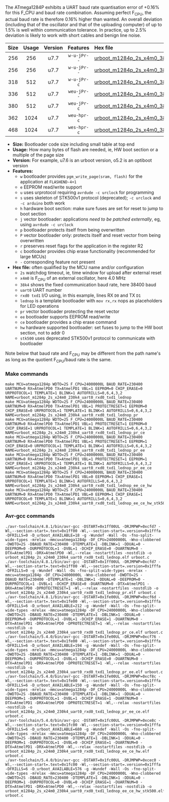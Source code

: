 The ATmega1284P exhibits a UART baud rate quantisation error of +0.16% for this F_CPU and baud rate combination. Assuming perfect F<sub>CPU</sub>, the actual baud rate is therefore 0.16% higher than wanted. An overall deviation (including that of the oscillator and that of the uploading computer) of up to 1.5% is well within communication tolerance. In practice, up to 2.5% deviation is likely to work with short cables and benign line noise.

|Size|Usage|Version|Features|Hex file|
|:-:|:-:|:-:|:-:|:--|
|256|256|u7.7|`w-u-jPr--`|[urboot_m1284p_2s_x4m0_38k4_uart0_rxd0_txd1_lednop.hex](https://raw.githubusercontent.com/stefanrueger/urboot.hex/main/mcus/atmega1284p/watchdog_2_s/external_oscillator_x/%2B4m000000_hz/%2B%2B38k4_baud/uart0_rxd0_txd1/lednop/urboot_m1284p_2s_x4m0_38k4_uart0_rxd0_txd1_lednop.hex)|
|256|256|u7.7|`w-u-jPr--`|[urboot_m1284p_2s_x4m0_38k4_uart0_rxd0_txd1_lednop_pr.hex](https://raw.githubusercontent.com/stefanrueger/urboot.hex/main/mcus/atmega1284p/watchdog_2_s/external_oscillator_x/%2B4m000000_hz/%2B%2B38k4_baud/uart0_rxd0_txd1/lednop/urboot_m1284p_2s_x4m0_38k4_uart0_rxd0_txd1_lednop_pr.hex)|
|318|512|u7.7|`w-u-jPr-c`|[urboot_m1284p_2s_x4m0_38k4_uart0_rxd0_txd1_lednop_pr_ce.hex](https://raw.githubusercontent.com/stefanrueger/urboot.hex/main/mcus/atmega1284p/watchdog_2_s/external_oscillator_x/%2B4m000000_hz/%2B%2B38k4_baud/uart0_rxd0_txd1/lednop/urboot_m1284p_2s_x4m0_38k4_uart0_rxd0_txd1_lednop_pr_ce.hex)|
|336|512|u7.7|`weu-jPr--`|[urboot_m1284p_2s_x4m0_38k4_uart0_rxd0_txd1_lednop_pr_ee.hex](https://raw.githubusercontent.com/stefanrueger/urboot.hex/main/mcus/atmega1284p/watchdog_2_s/external_oscillator_x/%2B4m000000_hz/%2B%2B38k4_baud/uart0_rxd0_txd1/lednop/urboot_m1284p_2s_x4m0_38k4_uart0_rxd0_txd1_lednop_pr_ee.hex)|
|380|512|u7.7|`weu-jPr-c`|[urboot_m1284p_2s_x4m0_38k4_uart0_rxd0_txd1_lednop_pr_ee_ce.hex](https://raw.githubusercontent.com/stefanrueger/urboot.hex/main/mcus/atmega1284p/watchdog_2_s/external_oscillator_x/%2B4m000000_hz/%2B%2B38k4_baud/uart0_rxd0_txd1/lednop/urboot_m1284p_2s_x4m0_38k4_uart0_rxd0_txd1_lednop_pr_ee_ce.hex)|
|362|1024|u7.7|`weu-hpr-c`|[urboot_m1284p_2s_x4m0_38k4_uart0_rxd0_txd1_lednop_ee_ce_hw.hex](https://raw.githubusercontent.com/stefanrueger/urboot.hex/main/mcus/atmega1284p/watchdog_2_s/external_oscillator_x/%2B4m000000_hz/%2B%2B38k4_baud/uart0_rxd0_txd1/lednop/urboot_m1284p_2s_x4m0_38k4_uart0_rxd0_txd1_lednop_ee_ce_hw.hex)|
|468|1024|u7.7|`wes-hpr-c`|[urboot_m1284p_2s_x4m0_38k4_uart0_rxd0_txd1_lednop_ee_ce_hw_stk500.hex](https://raw.githubusercontent.com/stefanrueger/urboot.hex/main/mcus/atmega1284p/watchdog_2_s/external_oscillator_x/%2B4m000000_hz/%2B%2B38k4_baud/uart0_rxd0_txd1/lednop/urboot_m1284p_2s_x4m0_38k4_uart0_rxd0_txd1_lednop_ee_ce_hw_stk500.hex)|

- **Size:** Bootloader code size including small table at top end
- **Usage:** How many bytes of flash are needed, ie, HW boot section or a multiple of the page size
- **Version:** For example, u7.6 is an urboot version, o5.2 is an optiboot version
- **Features:**
  + `w` bootloader provides `pgm_write_page(sram, flash)` for the application at `FLASHEND-4+1`
  + `e` EEPROM read/write support
  + `u` uses urprotocol requiring `avrdude -c urclock` for programming
  + `s` uses skeleton of STK500v1 protocol (deprecated); `-c urclock` and `-c arduino` both work
  + `h` hardware boot section: make sure fuses are set for reset to jump to boot section
  + `j` vector bootloader: applications *need to be patched externally*, eg, using `avrdude -c urclock`
  + `p` bootloader protects itself from being overwritten
  + `P` vector bootloader only: protects itself and reset vector from being overwritten
  + `r` preserves reset flags for the application in the register R2
  + `c` bootloader provides chip erase functionality (recommended for large MCUs)
  + `-` corresponding feature not present
- **Hex file:** often qualified by the MCU name and/or configuration
  + `2s` watchdog timeout, ie, time window for upload after external reset
  + `x4m0` is F<sub>CPU</sub> of an external oscillator, here 4.0 MHz
  + `38k4` shows the fixed communication baud rate, here 38400 baud
  + `uart0` UART number
  + `rxd0 txd1` I/O using, in this example, lines RX `D0` and TX `D1`
  + `lednop` is a template bootloader with `mov rx,rx` nops as placeholders for LED operations
  + `pr` vector bootloader protecting the reset vector
  + `ee` bootloader supports EEPROM read/write
  + `ce` bootloader provides a chip erase command
  + `hw` hardware supported bootloader: set fuses to jump to the HW boot section, not to addr 0
  + `stk500` uses deprecated STK500v1 protocol to communicate with bootloader


Note below that baud rate and F<sub>CPU</sub> may be different from the path name's as long as the quotient F<sub>CPU</sub>/baud rate is the same.

### Make commands
```
make MCU=atmega1284p WDTO=2S F_CPU=24000000L BAUD_RATE=230400 UARTNUM=0 RX=AtmelPD0 TX=AtmelPD1 VBL=1 EEPROM=0 CHIP_ERASE=0 URPROTOCOL=1 TEMPLATE=1 BLINK=1 AUTOFRILLS=0,6,4,3,2 NAME=urboot_m1284p_2s_x24m0_230k4_uart0_rxd0_txd1_lednop
make MCU=atmega1284p WDTO=2S F_CPU=24000000L BAUD_RATE=230400 UARTNUM=0 RX=AtmelPD0 TX=AtmelPD1 VBL=1 PROTECTRESET=1 EEPROM=0 CHIP_ERASE=0 URPROTOCOL=1 TEMPLATE=1 BLINK=1 AUTOFRILLS=0,6,4,3,2 NAME=urboot_m1284p_2s_x24m0_230k4_uart0_rxd0_txd1_lednop_pr
make MCU=atmega1284p WDTO=2S F_CPU=24000000L BAUD_RATE=230400 UARTNUM=0 RX=AtmelPD0 TX=AtmelPD1 VBL=1 PROTECTRESET=1 EEPROM=0 CHIP_ERASE=1 URPROTOCOL=1 TEMPLATE=1 BLINK=1 AUTOFRILLS=0,6,4,3,2 NAME=urboot_m1284p_2s_x24m0_230k4_uart0_rxd0_txd1_lednop_pr_ce
make MCU=atmega1284p WDTO=2S F_CPU=24000000L BAUD_RATE=230400 UARTNUM=0 RX=AtmelPD0 TX=AtmelPD1 VBL=1 PROTECTRESET=1 EEPROM=1 CHIP_ERASE=0 URPROTOCOL=1 TEMPLATE=1 BLINK=1 AUTOFRILLS=0,6,4,3,2 NAME=urboot_m1284p_2s_x24m0_230k4_uart0_rxd0_txd1_lednop_pr_ee
make MCU=atmega1284p WDTO=2S F_CPU=24000000L BAUD_RATE=230400 UARTNUM=0 RX=AtmelPD0 TX=AtmelPD1 VBL=1 PROTECTRESET=1 EEPROM=1 CHIP_ERASE=1 URPROTOCOL=1 TEMPLATE=1 BLINK=1 AUTOFRILLS=0,6,4,3,2 NAME=urboot_m1284p_2s_x24m0_230k4_uart0_rxd0_txd1_lednop_pr_ee_ce
make MCU=atmega1284p WDTO=2S F_CPU=24000000L BAUD_RATE=230400 UARTNUM=0 RX=AtmelPD0 TX=AtmelPD1 VBL=0 EEPROM=1 CHIP_ERASE=1 URPROTOCOL=1 TEMPLATE=1 BLINK=1 AUTOFRILLS=0,6,4,3,2 NAME=urboot_m1284p_2s_x24m0_230k4_uart0_rxd0_txd1_lednop_ee_ce_hw
make MCU=atmega1284p WDTO=2S F_CPU=24000000L BAUD_RATE=230400 UARTNUM=0 RX=AtmelPD0 TX=AtmelPD1 VBL=0 EEPROM=1 CHIP_ERASE=1 URPROTOCOL=0 TEMPLATE=1 BLINK=1 AUTOFRILLS=0,6,4,3,2 NAME=urboot_m1284p_2s_x24m0_230k4_uart0_rxd0_txd1_lednop_ee_ce_hw_stk500
```

### Avr-gcc commands
```
./avr-toolchain/4.8.1/bin/avr-gcc -DSTART=0x1ff00UL -DRJMPWP=0xcfd7 -Wl,--section-start=.text=0x1ff00 -Wl,--section-start=.version=0x1fffa -DFRILLS=0 -D_urboot_AVAILABLE=18 -g -Wundef -Wall -Os -fno-split-wide-types -mrelax -mmcu=atmega1284p -DF_CPU=24000000L -Wno-clobbered -DWDTO=2S -DBAUD_RATE=230400 -DTEMPLATE=1 -DBLINK=1 -DDUAL=0 -DEEPROM=0 -DURPROTOCOL=1 -DVBL=1 -DCHIP_ERASE=0 -DUARTNUM=0 -DTX=AtmelPD1 -DRX=AtmelPD0 -Wl,--relax -nostartfiles -nostdlib -o urboot_m1284p_2s_x24m0_230k4_uart0_rxd0_txd1_lednop.elf urboot.c
./avr-toolchain/4.8.1/bin/avr-gcc -DSTART=0x1ff00UL -DRJMPWP=0xcfd7 -Wl,--section-start=.text=0x1ff00 -Wl,--section-start=.version=0x1fffa -DFRILLS=0 -g -Wundef -Wall -Os -fno-split-wide-types -mrelax -mmcu=atmega1284p -DF_CPU=24000000L -Wno-clobbered -DWDTO=2S -DBAUD_RATE=230400 -DTEMPLATE=1 -DBLINK=1 -DDUAL=0 -DEEPROM=0 -DURPROTOCOL=1 -DVBL=1 -DCHIP_ERASE=0 -DUARTNUM=0 -DTX=AtmelPD1 -DRX=AtmelPD0 -DPROTECTRESET=1 -Wl,--relax -nostartfiles -nostdlib -o urboot_m1284p_2s_x24m0_230k4_uart0_rxd0_txd1_lednop_pr.elf urboot.c
./avr-toolchain/4.8.1/bin/avr-gcc -DSTART=0x1fe00UL -DRJMPWP=0xcf6d -Wl,--section-start=.text=0x1fe00 -Wl,--section-start=.version=0x1fffa -DFRILLS=6 -D_urboot_AVAILABLE=212 -g -Wundef -Wall -Os -fno-split-wide-types -mrelax -mmcu=atmega1284p -DF_CPU=24000000L -Wno-clobbered -DWDTO=2S -DBAUD_RATE=230400 -DTEMPLATE=1 -DBLINK=1 -DDUAL=0 -DEEPROM=0 -DURPROTOCOL=1 -DVBL=1 -DCHIP_ERASE=1 -DUARTNUM=0 -DTX=AtmelPD1 -DRX=AtmelPD0 -DPROTECTRESET=1 -Wl,--relax -nostartfiles -nostdlib -o urboot_m1284p_2s_x24m0_230k4_uart0_rxd0_txd1_lednop_pr_ce.elf urboot.c
./avr-toolchain/5.4.0/bin/avr-gcc -DSTART=0x1fe00UL -DRJMPWP=0xcf76 -Wl,--section-start=.text=0x1fe00 -Wl,--section-start=.version=0x1fffa -DFRILLS=6 -D_urboot_AVAILABLE=194 -g -Wundef -Wall -Os -fno-split-wide-types -mrelax -mmcu=atmega1284p -DF_CPU=24000000L -Wno-clobbered -DWDTO=2S -DBAUD_RATE=230400 -DTEMPLATE=1 -DBLINK=1 -DDUAL=0 -DEEPROM=1 -DURPROTOCOL=1 -DVBL=1 -DCHIP_ERASE=0 -DUARTNUM=0 -DTX=AtmelPD1 -DRX=AtmelPD0 -DPROTECTRESET=1 -Wl,--relax -nostartfiles -nostdlib -o urboot_m1284p_2s_x24m0_230k4_uart0_rxd0_txd1_lednop_pr_ee.elf urboot.c
./avr-toolchain/5.4.0/bin/avr-gcc -DSTART=0x1fe00UL -DRJMPWP=0xcf8c -Wl,--section-start=.text=0x1fe00 -Wl,--section-start=.version=0x1fffa -DFRILLS=6 -D_urboot_AVAILABLE=150 -g -Wundef -Wall -Os -fno-split-wide-types -mrelax -mmcu=atmega1284p -DF_CPU=24000000L -Wno-clobbered -DWDTO=2S -DBAUD_RATE=230400 -DTEMPLATE=1 -DBLINK=1 -DDUAL=0 -DEEPROM=1 -DURPROTOCOL=1 -DVBL=1 -DCHIP_ERASE=1 -DUARTNUM=0 -DTX=AtmelPD1 -DRX=AtmelPD0 -DPROTECTRESET=1 -Wl,--relax -nostartfiles -nostdlib -o urboot_m1284p_2s_x24m0_230k4_uart0_rxd0_txd1_lednop_pr_ee_ce.elf urboot.c
./avr-toolchain/5.4.0/bin/avr-gcc -DSTART=0x1fc00UL -DRJMPWP=0xce8c -Wl,--section-start=.text=0x1fc00 -Wl,--section-start=.version=0x1fffa -DFRILLS=6 -D_urboot_AVAILABLE=680 -g -Wundef -Wall -Os -fno-split-wide-types -mrelax -mmcu=atmega1284p -DF_CPU=24000000L -Wno-clobbered -DWDTO=2S -DBAUD_RATE=230400 -DTEMPLATE=1 -DBLINK=1 -DDUAL=0 -DEEPROM=1 -DURPROTOCOL=1 -DVBL=0 -DCHIP_ERASE=1 -DUARTNUM=0 -DTX=AtmelPD1 -DRX=AtmelPD0 -Wl,--relax -nostartfiles -nostdlib -o urboot_m1284p_2s_x24m0_230k4_uart0_rxd0_txd1_lednop_ee_ce_hw.elf urboot.c
./avr-toolchain/5.4.0/bin/avr-gcc -DSTART=0x1fc00UL -DRJMPWP=0xcec0 -Wl,--section-start=.text=0x1fc00 -Wl,--section-start=.version=0x1fffa -DFRILLS=6 -D_urboot_AVAILABLE=576 -g -Wundef -Wall -Os -fno-split-wide-types -mrelax -mmcu=atmega1284p -DF_CPU=24000000L -Wno-clobbered -DWDTO=2S -DBAUD_RATE=230400 -DTEMPLATE=1 -DBLINK=1 -DDUAL=0 -DEEPROM=1 -DURPROTOCOL=0 -DVBL=0 -DCHIP_ERASE=1 -DUARTNUM=0 -DTX=AtmelPD1 -DRX=AtmelPD0 -Wl,--relax -nostartfiles -nostdlib -o urboot_m1284p_2s_x24m0_230k4_uart0_rxd0_txd1_lednop_ee_ce_hw_stk500.elf urboot.c
```

